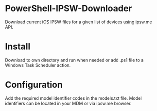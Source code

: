 # PowerShell-IPSW-Downloader
Download current iOS IPSW files for a given list of devices using ipsw.me API.

# Install
Download to own directory and run when needed or add .ps1 file to a Windows Task Scheduler action.

# Configuration
Add the required model identifier codes in the models.txt file.
Model identifiers can be located in your MDM or via ipsw.me browser.
